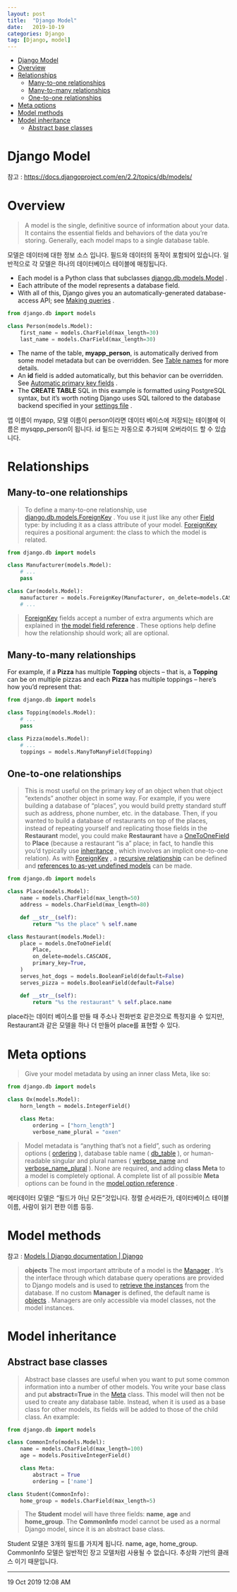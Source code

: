 ```yaml
---
layout: post
title:  "Django Model"
date:   2019-10-19
categories: Django
tag: [Django, model]
---
```


- [Django Model](#django-model)
- [Overview](#overview)
- [Relationships](#relationships)
  - [Many-to-one relationships](#many-to-one-relationships)
  - [Many-to-many relationships](#many-to-many-relationships)
  - [One-to-one relationships](#one-to-one-relationships)
- [Meta options](#meta-options)
- [Model methods](#model-methods)
- [Model inheritance](#model-inheritance)
  - [Abstract base classes](#abstract-base-classes)

# Django Model
참고 : https://docs.djangoproject.com/en/2.2/topics/db/models/

# Overview
> A model is the single, definitive source of information about your data. It contains the essential fields and behaviors of the data you’re storing. Generally, each model maps to a single database table.

모델은 데이터에 대한 정보 소스 입니다. 필드와 데이터의 동작이 포함되어 있습니다. 일반적으로 각 모델은 하나의 데이터베이스 테이블에 매칭됩니다. 

* Each model is a Python class that subclasses  [django.db.models.Model](https://docs.djangoproject.com/en/2.2/ref/models/instances/#django.db.models.Model) .
* Each attribute of the model represents a database field.
* With all of this, Django gives you an automatically-generated database-access API; see  [Making queries](https://docs.djangoproject.com/en/2.2/topics/db/queries/) .

```python
from django.db import models

class Person(models.Model):
    first_name = models.CharField(max_length=30)
    last_name = models.CharField(max_length=30)
```

* The name of the table, **myapp_person**, is automatically derived from some model metadata but can be overridden. See  [Table names](https://docs.djangoproject.com/en/2.2/ref/models/options/#table-names)  for more details.
* An **id** field is added automatically, but this behavior can be overridden. See  [Automatic primary key fields](https://docs.djangoproject.com/en/2.2/topics/db/models/#automatic-primary-key-fields) .
* The **CREATE TABLE** SQL in this example is formatted using PostgreSQL syntax, but it’s worth noting Django uses SQL tailored to the database backend specified in your  [settings file](https://docs.djangoproject.com/en/2.2/topics/settings/) .

앱 이름이 myapp, 모델 이름이 person이라면 데이터 베이스에 저장되는 테이블에 이름은 mysqpp_person이 됩니다. id 필드는 자동으로 추가되며 오버라이드 할 수 있습니다. 

# Relationships
## Many-to-one relationships
> To define a many-to-one relationship, use  [django.db.models.ForeignKey](https://docs.djangoproject.com/en/2.2/ref/models/fields/#django.db.models.ForeignKey) . You use it just like any other  [Field](https://docs.djangoproject.com/en/2.2/ref/models/fields/#django.db.models.Field)  type: by including it as a class attribute of your model.
>  [ForeignKey](https://docs.djangoproject.com/en/2.2/ref/models/fields/#django.db.models.ForeignKey)  requires a positional argument: the class to which the model is related.

```python
from django.db import models

class Manufacturer(models.Model):
    # ...
    pass

class Car(models.Model):
    manufacturer = models.ForeignKey(Manufacturer, on_delete=models.CASCADE)
    # ...
```

> [ForeignKey](https://docs.djangoproject.com/en/2.2/ref/models/fields/#django.db.models.ForeignKey)  fields accept a number of extra arguments which are explained in  [the model field reference](https://docs.djangoproject.com/en/2.2/ref/models/fields/#foreign-key-arguments) . These options help define how the relationship should work; all are optional.

## Many-to-many relationships
For example, if a **Pizza** has multiple **Topping** objects – that is, a **Topping** can be on multiple pizzas and each **Pizza** has multiple toppings – here’s how you’d represent that:
```python
from django.db import models

class Topping(models.Model):
    # ...
    pass

class Pizza(models.Model):
    # ...
    toppings = models.ManyToManyField(Topping)
```

## One-to-one relationships
> This is most useful on the primary key of an object when that object “extends” another object in some way.
> For example, if you were building a database of “places”, you would build pretty standard stuff such as address, phone number, etc. in the database. Then, if you wanted to build a database of restaurants on top of the places, instead of repeating yourself and replicating those fields in the **Restaurant** model, you could make **Restaurant** have a  [OneToOneField](https://docs.djangoproject.com/en/2.2/ref/models/fields/#django.db.models.OneToOneField)  to **Place** (because a restaurant “is a” place; in fact, to handle this you’d typically use  [inheritance](https://docs.djangoproject.com/en/2.2/topics/db/models/#model-inheritance) , which involves an implicit one-to-one relation).
> As with  [ForeignKey](https://docs.djangoproject.com/en/2.2/ref/models/fields/#django.db.models.ForeignKey) , a  [recursive relationship](https://docs.djangoproject.com/en/2.2/ref/models/fields/#recursive-relationships)  can be defined and  [references to as-yet undefined models](https://docs.djangoproject.com/en/2.2/ref/models/fields/#lazy-relationships)  can be made.

```python
from django.db import models

class Place(models.Model):
    name = models.CharField(max_length=50)
    address = models.CharField(max_length=80)

    def __str__(self):
        return "%s the place" % self.name

class Restaurant(models.Model):
    place = models.OneToOneField(
        Place,
        on_delete=models.CASCADE,
        primary_key=True,
    )
    serves_hot_dogs = models.BooleanField(default=False)
    serves_pizza = models.BooleanField(default=False)

    def __str__(self):
        return "%s the restaurant" % self.place.name
```
place라는 데이터 베이스를 만들 때 주소나 전화번호 같은것으로 특정지을 수 있지만, Restaurant과 같은 모델을 하나 더 만들어 place를 표현할 수 있다. 

# Meta options
> Give your model metadata by using an inner class Meta, like so:

```python
from django.db import models

class Ox(models.Model):
    horn_length = models.IntegerField()

    class Meta:
        ordering = ["horn_length"]
        verbose_name_plural = "oxen"
```

> Model metadata is “anything that’s not a field”, such as ordering options ( [ordering](https://docs.djangoproject.com/en/2.2/ref/models/options/#django.db.models.Options.ordering) ), database table name ( [db_table](https://docs.djangoproject.com/en/2.2/ref/models/options/#django.db.models.Options.db_table) ), or human-readable singular and plural names ( [verbose_name](https://docs.djangoproject.com/en/2.2/ref/models/options/#django.db.models.Options.verbose_name)  and  [verbose_name_plural](https://docs.djangoproject.com/en/2.2/ref/models/options/#django.db.models.Options.verbose_name_plural) ). None are required, and adding **class Meta** to a model is completely optional.
> A complete list of all possible **Meta** options can be found in the  [model option reference](https://docs.djangoproject.com/en/2.2/ref/models/options/) .

메타데이터 모델은 “필드가 아닌 모든”것입니다.  정렬 순서라든가, 데이터베이스 테이블 이름, 사람이 읽기 편한 이름 등등.

# Model methods
참고 : [Models | Django documentation | Django](https://docs.djangoproject.com/en/2.2/topics/db/models/#model-methods)

> **objects**
> The most important attribute of a model is the  [Manager](https://docs.djangoproject.com/en/2.2/topics/db/managers/#django.db.models.Manager) . It’s the interface through which database query operations are provided to Django models and is used to  [retrieve the instances](https://docs.djangoproject.com/en/2.2/topics/db/queries/#retrieving-objects)  from the database. If no custom **Manager** is defined, the default name is  [objects](https://docs.djangoproject.com/en/2.2/ref/models/class/#django.db.models.Model.objects) . Managers are only accessible via model classes, not the model instances.


# Model inheritance
## Abstract base classes
> Abstract base classes are useful when you want to put some common information into a number of other models. You write your base class and put **abstract=True** in the  [Meta](https://docs.djangoproject.com/en/2.2/topics/db/models/#meta-options)  class. This model will then not be used to create any database table. Instead, when it is used as a base class for other models, its fields will be added to those of the child class.
An example:

```python
from django.db import models

class CommonInfo(models.Model):
    name = models.CharField(max_length=100)
    age = models.PositiveIntegerField()

    class Meta:
        abstract = True		
        ordering = ['name']

class Student(CommonInfo):
    home_group = models.CharField(max_length=5)
```

> The **Student** model will have three fields: **name**, **age** and **home_group**. The **CommonInfo** model cannot be used as a normal Django model, since it is an abstract base class. 

Student 모델은 3개의 필드를 가지게 됩니다. name, age, home_group.
CommonInfo 모델은 일반적인 장고 모델처럼 사용될 수 없습니다. 추상화 기반의 클래스 이기 때문입니다. 

 

---
19 Oct 2019 12:08 AM